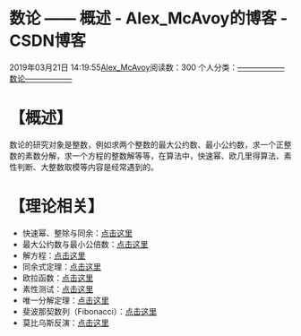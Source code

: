 # 数论 —— 概述 - Alex_McAvoy的博客 - CSDN博客





2019年03月21日 14:19:55[Alex_McAvoy](https://me.csdn.net/u011815404)阅读数：300
个人分类：[——————数论——————](https://blog.csdn.net/u011815404/article/category/7778898)









# 【概述】

数论的研究对象是整数，例如求两个整数的最大公约数、最小公约数，求一个正整数的素数分解，求一个方程的整数解等等，在算法中，快速幂、欧几里得算法、素性判断、大整数取模等内容是经常遇到的。

# 【理论相关】
- 快速幂、整除与同余：[点击这里](https://blog.csdn.net/u011815404/article/details/88823433)
- 最大公约数与最小公倍数：[点击这里](https://blog.csdn.net/u011815404/article/details/81284222)
- 解方程：[点击这里](https://blog.csdn.net/u011815404/article/details/88823831)
- 同余式定理：[点击这里](https://blog.csdn.net/u011815404/article/details/81326841)
- 欧拉函数：[点击这里](https://blog.csdn.net/u011815404/article/details/88696752)
- 素性测试：[点击这里](https://blog.csdn.net/u011815404/article/details/81325070)
- 唯一分解定理：[点击这里](https://blog.csdn.net/u011815404/article/details/88696691)
- 斐波那契数列（Fibonacci）：[点击这里](https://blog.csdn.net/u011815404/article/details/80056574)
- 莫比乌斯反演：[点击这里](https://blog.csdn.net/u011815404/article/details/81430828)



